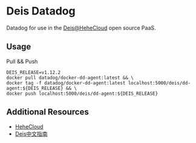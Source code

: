 # Deis Datadog

Datadog for use in the [Deis@HeheCloud](http://hehecloud.com/) open source PaaS.


## Usage

Pull && Push

```
DEIS_RELEASE=v1.12.2
docker pull datadog/docker-dd-agent:latest && \
docker tag -f datadog/docker-dd-agent:latest localhost:5000/deis/dd-agent:${DEIS_RELEASE} && \
docker push localhost:5000/deis/dd-agent:${DEIS_RELEASE}
```



## Additional Resources

* [HeheCloud](http://hehecloud.com/)
* [Deis中文指南](http://deis.heheapp.com/)
